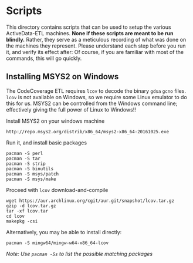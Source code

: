 
# Scripts

This directory contains scripts that can be used to setup the various ActiveData-ETL machines.  **None if these scripts are meant to be run blindly.** Rather, they serve as a meticulous recording of what was done on the machines they represent. Please understand each step before you run it, and verify its effect after: Of course, if you are familiar with most of the commands, this will go quickly.



## Installing MSYS2 on Windows

The CodeCoverage ETL requires `lcov` to decode the binary `gdsa` `gcno` files. `lcov` is not available on Windows, so we require some Linux emulator to do this for us. MSYS2 can be controlled from the Windows command line; effectively giving the full power of Linux to Windows!! 


Install MSYS2 on your windows machine

	http://repo.msys2.org/distrib/x86_64/msys2-x86_64-20161025.exe

Run it, and install basic packages

	pacman -S perl
	pacman -S tar
	pacman -S strip
	pacman -S binutils
	pacman -S msys/patch
	pacman -S msys/make

Proceed with `lcov` download-and-compile 

	wget https://aur.archlinux.org/cgit/aur.git/snapshot/lcov.tar.gz
	gzip -d lcov.tar.gz
	tar -xf lcov.tar
	cd lcov
	makepkg -csi

Alternatively, you may be able to install directly:

	pacman -S mingw64/mingw-w64-x86_64-lcov 


*Note: Use `pacman -Ss` to list the possible matching packages*

